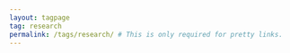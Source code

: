 ```yaml
---
layout: tagpage
tag: research
permalink: /tags/research/ # This is only required for pretty links.
---
```

